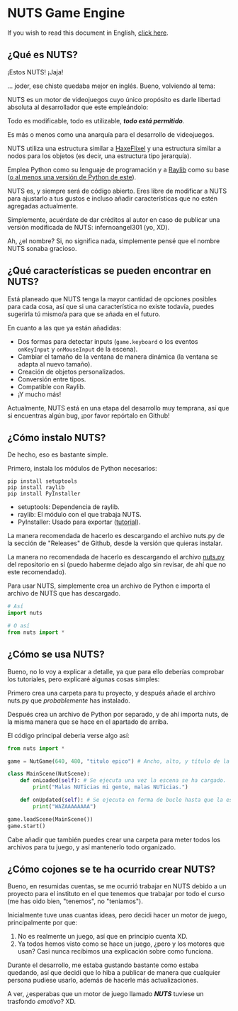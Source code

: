 # NUTS Game Engine

If you wish to read this document in English, [click here](/README.md).

## ¿Qué es NUTS?

¡Estos NUTS! ¡Jaja!

... joder, ese chiste quedaba mejor en inglés. Bueno, volviendo al tema:

NUTS es un motor de videojuegos cuyo único propósito es darle libertad absoluta al desarrollador que este empleándolo:

Todo es modificable, todo es utilizable, ***todo está permitido***.

Es más o menos como una anarquía para el desarrollo de videojuegos.

NUTS utiliza una estructura similar a [HaxeFlixel](https://haxeflixel.com/) y una estructura similar a nodos para los objetos (es decir, una estructura tipo jerarquía).

Emplea Python como su lenguaje de programación y a [Raylib](https://www.raylib.com/) como su base ([o al menos una versión de Python de este](https://electronstudio.github.io/raylib-python-cffi/)).

NUTS es, y siempre será de código abierto. Eres libre de modificar a NUTS para ajustarlo a tus gustos e incluso añadir características que no estén agregadas actualmente.

Simplemente, acuérdate de dar créditos al autor en caso de publicar una versión modificada de NUTS: infernoangel301 (yo, XD).

Ah, ¿el nombre? Si, no significa nada, simplemente pensé que el nombre NUTS sonaba gracioso.

## ¿Qué características se pueden encontrar en NUTS?

Está planeado que NUTS tenga la mayor cantidad de opciones posibles para cada cosa, así que si una característica no existe todavía, puedes sugerirla tú mismo/a para que se añada en el futuro.

En cuanto a las que ya están añadidas:
* Dos formas para detectar inputs (`game.keyboard` o los eventos `onKeyInput` y `onMouseInput` de la escena).
* Cambiar el tamaño de la ventana de manera dinámica (la ventana se adapta al nuevo tamaño).
* Creación de objetos personalizados.
* Conversión entre tipos.
* Compatible con Raylib.
* ¡Y mucho más!

Actualmente, NUTS está en una etapa del desarrollo muy temprana, así que si encuentras algún bug, ¡por favor repórtalo en Github!

## ¿Cómo instalo NUTS?

De hecho, eso es bastante simple.

Primero, instala los módulos de Python necesarios:

```
pip install setuptools
pip install raylib
pip install PyInstaller
```

* setuptools: Dependencia de raylib.
* raylib: El módulo con el que trabaja NUTS.
* PyInstaller: Usado para exportar ([tutorial](https://imgur.com/FK8gPlc.png)).

La manera recomendada de hacerlo es descargando el archivo nuts.py de la sección de "Releases" de Github, desde la versión que quieras instalar.

La manera no recomendada de hacerlo es descargando el archivo [nuts.py](/nuts.py) del repositorio en sí (puedo haberme dejado algo sin revisar, de ahí que no este recomendado).

Para usar NUTS, simplemente crea un archivo de Python e importa el archivo de NUTS que has descargado.

```python
# Así
import nuts

# O así
from nuts import *
```

## ¿Cómo se usa NUTS?

Bueno, no lo voy a explicar a detalle, ya que para ello deberías comprobar los tutoriales, pero explicaré algunas cosas simples:

Primero crea una carpeta para tu proyecto, y después añade el archivo nuts.py que *probablemente* has instalado.

Después crea un archivo de Python por separado, y de ahí importa nuts, de la misma manera que se hace en el apartado de arriba.

El código principal deberia verse algo así:

```python
from nuts import *

game = NutGame(640, 480, "titulo epico") # Ancho, alto, y título de la ventana respectivamente.

class MainScene(NutScene):
    def onLoaded(self): # Se ejecuta una vez la escena se ha cargado.
        print("Malas NUTicias mi gente, malas NUTicias.")

    def onUpdated(self): # Se ejecuta en forma de bucle hasta que la escena ya no este presente.
        print("WAZAAAAAAAA")

game.loadScene(MainScene())
game.start()
```

Cabe añadir que también puedes crear una carpeta para meter todos los archivos para tu juego, y así mantenerlo todo organizado.

## ¿Cómo cojones se te ha ocurrido crear NUTS?

Bueno, en resumidas cuentas, se me ocurrió trabajar en NUTS debido a un proyecto para el instituto en el que tenemos que trabajar por todo el curso (me has oido bien, "tenemos", no "teniamos").

Inicialmente tuve unas cuantas ideas, pero decidi hacer un motor de juego, principalmente por que:

1. No es realmente un juego, así que en principio cuenta XD.
2. Ya todos hemos visto como se hace un juego, ¿pero y los motores que usan? Casi nunca recibimos una explicación sobre como funciona.

Durante el desarrollo, me estaba gustando bastante como estaba quedando, así que decidi que lo hiba a publicar de manera que cualquier persona pudiese usarlo, además de hacerle más actualizaciones.

A ver, ¿esperabas que un motor de juego llamado ***NUTS*** tuviese un trasfondo *emotivo*? XD.
